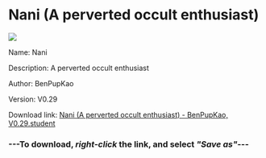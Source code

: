# Nani (A perverted occult enthusiast)

<img src = "https://raw.githubusercontent.com/Arbiter1223/Daigaku-Gurashi-Custom-Students/master/Students/Files/Nani%20(A%20perverted%20occult%20enthusiast).png">

Name: Nani

Description: A perverted occult enthusiast

Author: BenPupKao

Version: V0.29

Download link: <a href="https://raw.githubusercontent.com/Arbiter1223/Daigaku-Gurashi-Custom-Students/master/Students/Files/Nani%20(A%20perverted%20occult%20enthusiast)%20-%20BenPupKao%2C%20V0.29.student">Nani (A perverted occult enthusiast) - BenPupKao, V0.29.student</a>

### ---**To download, _right-click_ the link, and select _"Save as"_**---
